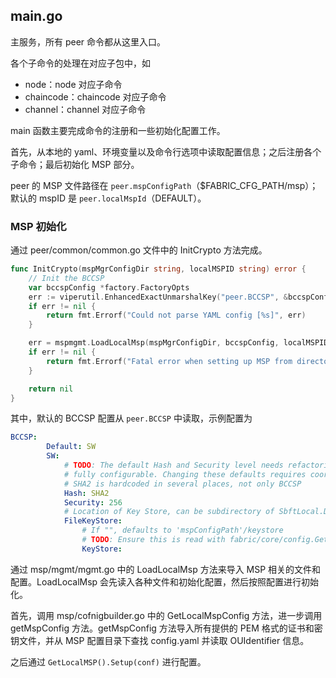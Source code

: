## main.go

主服务，所有 peer 命令都从这里入口。

各个子命令的处理在对应子包中，如

* node：node 对应子命令
* chaincode：chaincode 对应子命令
* channel：channel 对应子命令


main 函数主要完成命令的注册和一些初始化配置工作。

首先，从本地的 yaml、环境变量以及命令行选项中读取配置信息；之后注册各个子命令；最后初始化 MSP 部分。

peer 的 MSP 文件路径在 `peer.mspConfigPath`（$FABRIC_CFG_PATH/msp）；默认的 mspID 是 `peer.localMspId`（DEFAULT）。

### MSP 初始化

通过 peer/common/common.go 文件中的 InitCrypto 方法完成。

```go
func InitCrypto(mspMgrConfigDir string, localMSPID string) error {
	// Init the BCCSP
	var bccspConfig *factory.FactoryOpts
	err := viperutil.EnhancedExactUnmarshalKey("peer.BCCSP", &bccspConfig)
	if err != nil {
		return fmt.Errorf("Could not parse YAML config [%s]", err)
	}

	err = mspmgmt.LoadLocalMsp(mspMgrConfigDir, bccspConfig, localMSPID)
	if err != nil {
		return fmt.Errorf("Fatal error when setting up MSP from directory %s: err %s\n", mspMgrConfigDir, err)
	}

	return nil
}
```


其中，默认的 BCCSP 配置从 `peer.BCCSP` 中读取，示例配置为

```yaml
BCCSP:
        Default: SW
        SW:
            # TODO: The default Hash and Security level needs refactoring to be
            # fully configurable. Changing these defaults requires coordination
            # SHA2 is hardcoded in several places, not only BCCSP
            Hash: SHA2
            Security: 256
            # Location of Key Store, can be subdirectory of SbftLocal.DataDir
            FileKeyStore:
                # If "", defaults to 'mspConfigPath'/keystore
                # TODO: Ensure this is read with fabric/core/config.GetPath() once ready
                KeyStore:
```

通过 msp/mgmt/mgmt.go 中的 LoadLocalMsp 方法来导入 MSP 相关的文件和配置。LoadLocalMsp 会先读入各种文件和初始化配置，然后按照配置进行初始化。

首先，调用 msp/cofnigbuilder.go 中的 GetLocalMspConfig 方法，进一步调用 getMspConfig 方法。getMspConfig 方法导入所有提供的 PEM 格式的证书和密钥文件，并从 MSP 配置目录下查找 config.yaml 并读取 OUIdentifier 信息。

之后通过 `GetLocalMSP().Setup(conf)` 进行配置。

